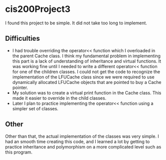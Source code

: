 # cis200Project3
I found this project to be simple. It did not take too long to implement.

## Difficulties
- I had trouble overriding the  operator<< function which I overloaded in the parent Cache class. I think my fundamental problem in implementing this part is a lack of understanding of inheritance and virtual functions. It was working fine until I needed to write a different operator<< function for one of the children classes. I could not get the code to recognize the implementation of the LFUCache class since we were required to use dynamically allocated LFUCache objects that are pointed to buy a Cache pointer. 
- My solution was to create a virtual print function in the Cache class. This made it easier to override in the child classes.
- Later I plan to practice implementing the operator<< function using a simpler set of classes.

## Other
Other than that, the actual implementation of the classes was very simple. I had an smooth time creating this code, and I learned a lot by getting to practice inheritance and polymorphism on a more complicated level such as this program.
